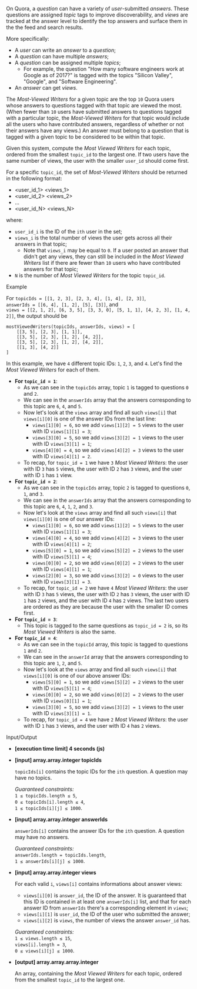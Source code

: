 
On Quora, a  _question_  can have a variety of  _user_-submitted  _answers_. These questions are assigned  _topic_  tags to improve discoverability, and  _views_  are tracked at the answer level to identify the top answers and surface them in the the feed and search results.

More specifically:

-   A  _user_  can write an  _answer_  to a  _question_;
-   A  _question_  can have multiple  _answers_;
-   A  _question_  can be assigned multiple  _topics_;
    -   For example, the question "How many software engineers work at Google as of 2017?" is tagged with the topics "Silicon Valley", "Google", and "Software Engineering".
-   An  _answer_  can get  _views_.

The  _Most-Viewed Writers_  for a given topic are the top  `10`  Quora users whose answers to questions tagged with that topic are viewed the most. (When fewer than  `10`  users have submitted answers to questions tagged with a particular topic, the  _Most-Viewed Writers_  for that topic would include all the users who have contributed answers, regardless of whether or not their answers have any views.) An answer must belong to a question that is tagged with a given topic to be considered to be within that topic.

Given this system, compute the  _Most Viewed Writers_  for each topic, ordered from the smallest  `topic_id`  to the largest one. If two users have the same number of views, the user with the smaller  `user_id`  should come first.

For a specific  `topic_id`, the set of  _Most-Viewed Writers_  should be returned in the following format:

-   <user_id_1> <views_1>
-   <user_id_2> <views_2>
-   ...
-   <user_id_N> <views_N>

where:

-   `user_id_i`  is the ID of the  `ith`  user in the set;
-   `views_i`  is the total number of views the user gets across all their answers in that topic;
    -   Note that  `views_i`  may be equal to  `0`. If a user posted an answer that didn't get any views, they can still be included in the  _Most Viewed Writers_  list if there are fewer than  `10`  users who have contributed answers for that topic;
-   `N`  is the number of  _Most Viewed Writers_  for the topic  `topic_id`.

Example

For  `topicIds = [[1, 2, 3], [2, 3, 4], [1, 4], [2, 3]]`,  
`answerIds = [[6, 4], [1, 2], [5], [3]]`, and  
`views = [[2, 1, 2], [6, 3, 5], [3, 3, 0], [5, 1, 1], [4, 2, 3], [1, 4, 2]]`, the output should be

```
mostViewedWriters(topicIds, answerIds, views) = [
    [[3, 5], [2, 3], [1, 1]],
    [[3, 5], [2, 3], [1, 2], [4, 2]],
    [[3, 5], [2, 3], [1, 2], [4, 2]],
    [[1, 3], [4, 2]]
]

```

In this example, we have  `4`  different topic IDs:  `1`,  `2`,  `3`, and  `4`. Let's find the  _Most Viewed Writers_  for each of them.

-   **For  `topic_id = 1`**:
    -   As we can see in the  `topicIds`  array, topic  `1`  is tagged to questions  `0`  and  `2`.
    -   We can see in the  `answerIds`  array that the answers corresponding to this topic are  `6`,  `4`, and  `5`.
    -   Now let's look at the  `views`  array and find all such  `views[i]`  that  `views[i][0]`  is one of the answer IDs from the last line:
        -   `views[1][0] = 6`, so we add  `views[1][2] = 5`  views to the user with ID  `views[1][1] = 3`;
        -   `views[3][0] = 5`, so we add  `views[3][2] = 1`  views to the user with ID  `views[3][1] = 1`;
        -   `views[4][0] = 4`, so we add  `views[4][2] = 3`  views to the user with ID  `views[4][1] = 2`.
    -   To recap, for  `topic_id = 1`  we have  `3`  _Most Viewed Writers_: the user with ID  `3`  has  `5`  views, the user with ID  `2`  has  `3`  views, and the user with ID  `1`  has  `1`  view.
-   **For  `topic_id = 2`**:
    -   As we can see in the  `topicIds`  array, topic  `2`  is tagged to questions  `0`,  `1`, and  `3`.
    -   We can see in the  `answerIds`  array that the answers corresponding to this topic are  `6`,  `4`,  `1`,  `2`, and  `3`.
    -   Now let's look at the  `views`  array and find all such  `views[i]`  that  `views[i][0]`  is one of our answer IDs:
        -   `views[1][0] = 6`, so we add  `views[1][2] = 5`  views to the user with ID  `views[1][1] = 3`;
        -   `views[4][0] = 4`, so we add  `views[4][2] = 3`  views to the user with ID  `views[4][1] = 2`;
        -   `views[5][0] = 1`, so we add  `views[5][2] = 2`  views to the user with ID  `views[5][1] = 4`;
        -   `views[0][0] = 2`, so we add  `views[0][2] = 2`  views to the user with ID  `views[4][1] = 1`;
        -   `views[2][0] = 3`, so we add  `views[3][2] = 0`  views to the user with ID  `views[3][1] = 3`.
    -   To recap, for  `topic_id = 2`  we have  `4`  _Most Viewed Writers_: the user with ID  `3`  has  `5`  views, the user with ID  `2`  has  `3`  views, the user with ID  `1`  has  `2`  views, and the user with ID  `4`  has  `2`  views. The last two users are ordered as they are because the user with the smaller ID comes first.
-   **For  `topic_id = 3`**:
    -   This topic is tagged to the same questions as  `topic_id = 2`  is, so its  _Most Viewed Writers_  is also the same.
-   **For  `topic_id = 4`**:
    -   As we can see in the  `topicId`  array, this topic is tagged to questions  `1`  and  `2`.
    -   We can see in the  `answerId`  array that the answers corresponding to this topic are  `1`,  `2`, and  `5`.
    -   Now let's look at the  `views`  array and find all such  `views[i]`  that  `views[i][0]`  is one of our above answer IDs:
        -   `views[5][0] = 1`, so we add  `views[5][2] = 2`  views to the user with ID  `views[5][1] = 4`;
        -   `views[0][0] = 2`, so we add  `views[0][2] = 2`  views to the user with ID  `views[0][1] = 1`;
        -   `views[3][0] = 5`, so we add  `views[3][2] = 1`  views to the user with ID  `views[3][1] = 1`.
    -   To recap, for  `topic_id = 4`  we have  `2`  _Most Viewed Writers_: the user with ID  `1`  has  `3`  views, and the user with ID  `4`  has  `2`  views.

Input/Output

-   **[execution time limit] 4 seconds (js)**
    
-   **[input] array.array.integer topicIds**
    
    `topicIds[i]`  contains the topic IDs for the  `ith`  question. A question may have no topics.
    
    _Guaranteed constraints:_  
    `1 ≤ topicIds.length ≤ 5`,  
    `0 ≤ topicIds[i].length ≤ 4`,  
    `1 ≤ topicIds[i][j] ≤ 1000`.
    
-   **[input] array.array.integer answerIds**
    
    `answerIds[i]`  contains the answer IDs for the  `ith`  question. A question may have no answers.
    
    _Guaranteed constraints:_  
    `answerIds.length = topicIds.length`,  
    `1 ≤ answerIds[i][j] ≤ 1000`.
    
-   **[input] array.array.integer views**
    
    For each valid  `i`,  `views[i]`  contains informations about answer views:
    
    -   `views[i][0]`  is  `answer_id`, the ID of the answer. It is guaranteed that this ID is contained in at least one  `answerIds[i]`  list, and that for each answer ID from  `answerIds`  there's a corresponding element in  `views`;
    -   `views[i][1]`  is  `user_id`, the ID of the user who submitted the answer;
    -   `views[i][2]`  is  `views`, the number of views the answer  `answer_id`  has.
    
    _Guaranteed constraints:_  
    `1 ≤ views.length ≤ 15`,  
    `views[i].length = 3`,  
    `0 ≤ views[i][j] ≤ 1000`.
    
-   **[output] array.array.array.integer**
    
    An array, containing the  _Most Viewed Writers_  for each topic, ordered from the smallest  `topic_id`  to the largest one.
